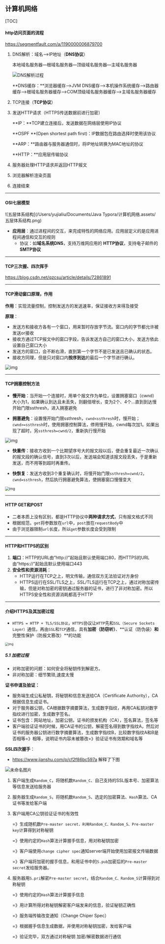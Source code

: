 ## 计算机网络

[TOC]

#### http访问页面的流程

https://segmentfault.com/a/1190000006879700

1. DNS解析：域名—>IP地址（**DNS协议**）

   本地域名服务器—根域名服务器—顶级域名服务器—主域名服务器

   ![DNS解析过程](计算机网络.assets/bVDM45)

   **DNS缓存：**浏览器缓存—>JVM DNS缓存—>本机操作系统缓存—>路由器缓存—>根域名服务器缓存—>COM顶级域名服务器缓存—>主域名服务器缓存

2. TCP连接（**TCP协议**）

3. 发送HTTP请求（HTTPS传送数据前进行加密）

   **IP：**TCP建立连接后，发送数据在网络层使用IP协议

   **OSPF **(Open shortest path first)：IP数据包在路由选择时使用该协议

   **ARP：**路由器与服务器通信时，将IP地址转换为MAC地址的协议

   **HTTP：**应用层传输协议

4. 服务器处理HTTP请求并返回HTTP报文

5. 浏览器解析渲染页面

6. 连接结束

---

#### OSI七层模型

![五层体系结构](/Users/yujialiu/Documents/Java Typora/计算机网络.assets/五层体系结构.png)

- **应用层**：通过进程间的交互，来完成特性的网络应用。应用层定义的是应用进程间通信和交互的规则
  - 协议：如**域名系统DNS**，支持万维网应用的 **HTTP协议**，支持电子邮件的 **SMTP协议**

---

#### TCP三次握、四次挥手

https://blog.csdn.net/qzcsu/article/details/72861891

---

#### TCP滑动窗口原理，作用

**作用**：实现流量控制，控制发送方的发送速率，保证接收方来得及接受

**原理**：

- 发送方和接收方各有一个窗口，用来暂时存放字节流。窗口内的字节都允许被发送or接收
- 接收方通过TCP报文中的窗口字段，告诉发送方自己的窗口大小，发送方依此设置自己窗口大小
- 发送方的窗口，会不断右滑，直到第一个字节不是已发送且已确认的状态。
- 接收方同理，但是只对窗口内**按序到达**的最后一个字节进行确认。



![img](计算机网络.assets/68747470733a2f2f63732d6e6f7465732d313235363130393739362e636f732e61702d6775616e677a686f752e6d7971636c6f75642e636f6d2f61333235336465622d386432312d343061312d616165342d3764313738653461613331392e6a7067)

---

#### TCP拥塞控制方法

- **慢开始**：当开始一个连接时，用单个报文作为单位，设置拥塞窗口（cwnd）大小为1，如果确认到达且未丢失，则翻倍增长，变为2个、4个…直到到达慢开始门限ssthresh，进入拥塞避免

- **拥塞避免**：设置慢开始门限ssthresh，`cwnd<ssthresh`时，慢开始；`cwnd>=ssthresh`时，使用拥塞控制算法，停用慢开始，cwnd每次加1。如果出现了超时，另`ssthresh=cwnd/2`，重新执行慢开始

![img](计算机网络.assets/68747470733a2f2f63732d6e6f7465732d313235363130393739362e636f732e61702d6775616e677a686f752e6d7971636c6f75642e636f6d2f39313066363133662d353134662d343533342d383764642d3962343639396435396433312e706e67)

- **快重传**：接收方收到一个比期望序号大的报文段以后，便会重复最近一次确认的报文段的确认信号，直到3次以后，发送端会知道该报文段丢失，于是重新发送，而不用等到超时再重传。

- **快恢复**：发送方收到3个重复确认时，将慢开始门限`ssthresh=cwnd/2`，`cwnd=ssthresh`，然后执行拥塞避免算法，使拥塞窗口慢慢变大

<img src="计算机网络.assets/68747470733a2f2f63732d6e6f7465732d313235363130393739362e636f732e61702d6775616e677a686f752e6d7971636c6f75642e636f6d2f66363162353431392d633934612d346466312d386434642d6165643961653863633664352e706e67" alt="img" style="zoom:80%;" />

---

#### HTTP GET和POST

- 二者本质上没有区别，都是HTTP协议中**两种请求方式**，只有报文格式不同
- 根据规范，`get`将参数放在`url`中，`post`放在`requestBody`中
- 由于浏览器限制`url`长度，所以`get`参数长度会受到限制

---

#### HTTP和HTTPS的区别

1. **端口**：HTTP的URL由“http://”起始且默认使用端口80，而HTTPS的URL由“https://”起始且默认使用端口443
2. **安全性和资源消耗**：
   - HTTP运行在TCP之上，明文传输，通信双方无法验证对方身份
   - HTTPS运行在SSL/TLS之上，SSL/TLS运行在TCP之上，通过对称加密传输，但是对称加密的密钥通过服务器的证书，进行了非对称加密。所以HTTPS安全性和资源消耗都高于HTTP

---

#### 介绍HTTPS及其加密过程

- `HTTPS = HTTP + TLS/SSL协议`，`HTTPS`协议让`HTTP`先和`SSL（Secure Sockets Layer）`通信，再由`SSL`和`TCP`通信，具有**加密（防窃听）**、**认证（防伪装）**和**完整性保护（防报文篡改）**的功能 

<img src="计算机网络.assets/68747470733a2f2f63732d6e6f7465732d313235363130393739362e636f732e61702d6775616e677a686f752e6d7971636c6f75642e636f6d2f73736c2d6f66666c6f6164696e672e6a7067" alt="img" style="zoom:67%;" />

##### **5.1 加密过程**

- 对称加密的问题：如何安全将秘钥传到解密方。
- 非对称加密：细节繁琐,速度太慢

**证书申请及验证：**

- 服务端生成公私秘钥，将秘钥和信息发送给CA（Certificate Authority），CA根据信息生成证书。
- 对于服务器公钥，CA根据数字摘要算法，生成数字指纹，再用CA私钥对数字指纹进行加密，生成数字签名。
- 证书包含：网站地址，加密公钥，证书的颁发机构（CA），签名算法，签名等
- 客户端验证证书的时候，用CA证书的公钥，解密签名得到数字指纹A，然后对证书的服务器公钥进行数字摘要算法，生成数字指纹B，比较数字指纹A和B是否相等=》相等，说明证书内容未被篡改=》验证证书有效期和域名等

**SSL四次握手**：

- https://www.jianshu.com/p/cf2f86bc597a 解释了下图

![未命名图片](计算机网络.assets/未命名图片.png)

1. 客户端生成`Random_C`，将随机数`Random_C`、自己支持的SSL版本号、加密算法等信息发送给服务器

2. 服务器生成`Random_S`，将随机数`Random_S`、选定的加密算法、`Hash`算法、CA证书等发给客户端

3. 客户端用CA公钥验证证书的有效性

   =》生成随机数`Pre-master secret，利用Random_C、Random_S、Pre-master key`计算得到对称秘钥

   =》使用约定的`Hash`算法计算握手信息，用对称秘钥加密

   =》客户端使用`change cipher spec`通知server端开始使用加密报文传输数据

   =》客户端将加密的握手信息，和用证书中的`S.pub`加密后的`Pre-master secret`发给服务器。

4. 服务器用`S.pri`解密`Pre-master secret`，结合`Random_C、Random_S`计算得到对称秘钥

   =》使用约定的`Hash`算法计算握手信息

   =》用计算所得对称秘钥解密客户端发来的信息，验证秘钥正确性

   =》服务端传输改变通知（Change Chiper Spec）

   =》根据握手信息生成数据，并使用对称秘钥加密，发给客户端

   =》验证完毕，双方通过对称秘钥 加密/解密数据进行通信

   

